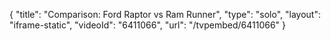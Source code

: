 {
    "title": "Comparison: Ford Raptor vs Ram Runner",
    "type": "solo",
    "layout": "iframe-static",
    "videoId": "6411066",
    "url": "\/tvpembed\/6411066"
}